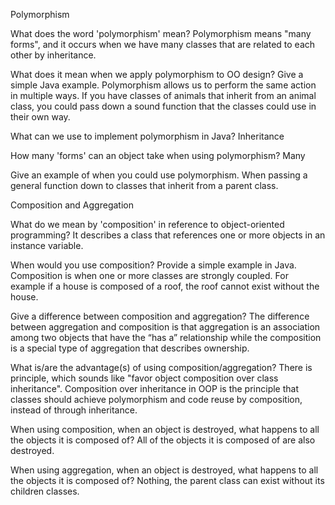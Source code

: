 Polymorphism

What does the word 'polymorphism' mean?
Polymorphism means "many forms", and it occurs when we have many classes that are related to each other by inheritance. 

What does it mean when we apply polymorphism to OO design? Give a simple Java example.
Polymorphism allows us to perform the same action in multiple ways. If you have classes of animals that inherit from an animal class, you could pass down a sound function that the classes could use in their own way.

What can we use to implement polymorphism in Java?
Inheritance

How many 'forms' can an object take when using polymorphism?
Many

Give an example of when you could use polymorphism.
When passing a general function down to classes that inherit from a parent class.



Composition and Aggregation

What do we mean by 'composition' in reference to object-oriented programming?
It describes a class that references one or more objects in an instance variable.

When would you use composition? Provide a simple example in Java.
Composition is when one or more classes are strongly coupled. For example if a house is composed of a roof, the roof cannot exist without the house.

Give a difference between composition and aggregation?
The difference between aggregation and composition is that aggregation is an association among two objects that have the “has a” relationship while the composition is a special type of aggregation that describes ownership.

What is/are the advantage(s) of using composition/aggregation?
There is principle, which sounds like "favor object composition over class inheritance". Composition over inheritance in OOP is the principle that classes should achieve polymorphism and code reuse by composition, instead of through inheritance.

When using composition, when an object is destroyed, what happens to all the objects it is composed of?
All of the objects it is composed of are also destroyed.

When using aggregation, when an object is destroyed, what happens to all the objects it is composed of?
Nothing, the parent class can exist without its children classes.